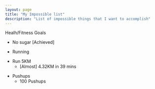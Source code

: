 ```yaml
---
layout: page
title: "My Impossible list"
description: "List of impossible things that I want to accomplish"
---
```


Healh/Fitness Goals
+ No sugar [Achieved]

- Running
+ Run 5KM
  + [Almost] 4.32KM in 39 mins

- Pushups
  + 100 Pushups

